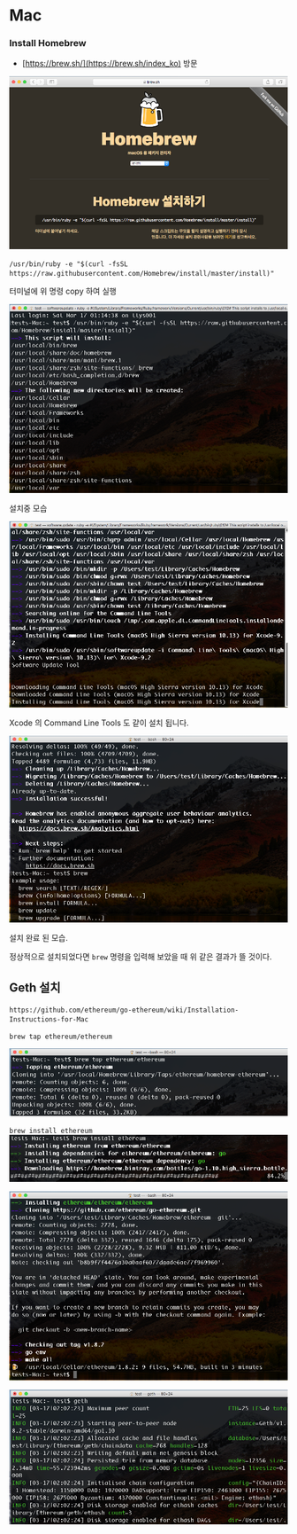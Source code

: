 # Mac

### Install Homebrew

* [https://brew.sh/](https://brew.sh/index_ko) 방문

![](/assets/install_hombrew.png)

`/usr/bin/ruby -e "$(curl -fsSL https://raw.githubusercontent.com/Homebrew/install/master/install)"`

터미널에 위 명령 copy 하여 실행

![](/assets/install_homebrew_1.png)

설치중 모습

![](/assets/install_hombrew_2.png)

Xcode 의 Command Line Tools 도 같이 설치 됩니다.

![](/assets/install_homebrew_3.png)

설치 완료 된 모습.

정상적으로 설치되었다면 `brew` 명령을 입력해 보았을 때 위 같은 결과가 뜰 것이다.

## Geth 설치

`https://github.com/ethereum/go-ethereum/wiki/Installation-Instructions-for-Mac`

`brew tap ethereum/ethereum`

![](/assets/geth_1.png)

`brew install ethereum`  
![](/assets/geth_2.png)

![](/assets/geth_3.png)  




![](/assets/geth_4.png)

